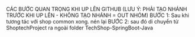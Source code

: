 CÁC BƯỚC QUAN TRỌNG KHI UP LÊN GITHUB (LƯU Ý: PHẢI TẠO NHÁNH TRƯỚC KHI UP LÊN - KHÔNG TẠO NHÁNH = OUT NHÓM)
BƯỚC 1: Sau khi tương tác với shop common xong. nén lại 
BƯỚC 2: sau đó di chuyển từ ShoptechProject ra ngoài folder TechShop-SpringBoot-Java


